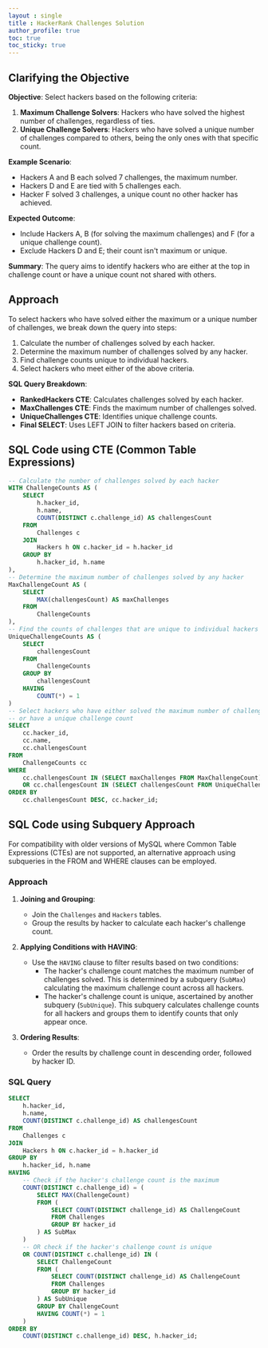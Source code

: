 ```yaml
---
layout : single
title : HackerRank Challenges Solution
author_profile: true
toc: true
toc_sticky: true
---
```


## Clarifying the Objective

**Objective**: Select hackers based on the following criteria:
1. **Maximum Challenge Solvers**: Hackers who have solved the highest number of challenges, regardless of ties.
2. **Unique Challenge Solvers**: Hackers who have solved a unique number of challenges compared to others, being the only ones with that specific count.

**Example Scenario**:
- Hackers A and B each solved 7 challenges, the maximum number.
- Hackers D and E are tied with 5 challenges each.
- Hacker F solved 3 challenges, a unique count no other hacker has achieved.

**Expected Outcome**:
- Include Hackers A, B (for solving the maximum challenges) and F (for a unique challenge count).
- Exclude Hackers D and E; their count isn't maximum or unique.

**Summary**: The query aims to identify hackers who are either at the top in challenge count or have a unique count not shared with others.

## Approach

To select hackers who have solved either the maximum or a unique number of challenges, we break down the query into steps:

1. Calculate the number of challenges solved by each hacker.
2. Determine the maximum number of challenges solved by any hacker.
3. Find challenge counts unique to individual hackers.
4. Select hackers who meet either of the above criteria.

**SQL Query Breakdown**:
- **RankedHackers CTE**: Calculates challenges solved by each hacker.
- **MaxChallenges CTE**: Finds the maximum number of challenges solved.
- **UniqueChallenges CTE**: Identifies unique challenge counts.
- **Final SELECT**: Uses LEFT JOIN to filter hackers based on criteria.

## SQL Code using CTE (Common Table Expressions)

```sql
-- Calculate the number of challenges solved by each hacker
WITH ChallengeCounts AS (
    SELECT 
        h.hacker_id, 
        h.name, 
        COUNT(DISTINCT c.challenge_id) AS challengesCount
    FROM 
        Challenges c
    JOIN 
        Hackers h ON c.hacker_id = h.hacker_id
    GROUP BY 
        h.hacker_id, h.name
),
-- Determine the maximum number of challenges solved by any hacker
MaxChallengeCount AS (
    SELECT 
        MAX(challengesCount) AS maxChallenges
    FROM 
        ChallengeCounts
),
-- Find the counts of challenges that are unique to individual hackers
UniqueChallengeCounts AS (
    SELECT 
        challengesCount
    FROM 
        ChallengeCounts
    GROUP BY 
        challengesCount
    HAVING 
        COUNT(*) = 1
)
-- Select hackers who have either solved the maximum number of challenges
-- or have a unique challenge count
SELECT 
    cc.hacker_id, 
    cc.name, 
    cc.challengesCount
FROM 
    ChallengeCounts cc
WHERE 
    cc.challengesCount IN (SELECT maxChallenges FROM MaxChallengeCount)
    OR cc.challengesCount IN (SELECT challengesCount FROM UniqueChallengeCounts)
ORDER BY 
    cc.challengesCount DESC, cc.hacker_id;
```  
  
## SQL Code using Subquery Approach

For compatibility with older versions of MySQL where Common Table Expressions (CTEs) are not supported, an alternative approach using subqueries in the FROM and WHERE clauses can be employed.

### Approach

1. **Joining and Grouping**:
   - Join the `Challenges` and `Hackers` tables.
   - Group the results by hacker to calculate each hacker's challenge count.

2. **Applying Conditions with HAVING**:
   - Use the `HAVING` clause to filter results based on two conditions:
     - The hacker's challenge count matches the maximum number of challenges solved. This is determined by a subquery (`SubMax`) calculating the maximum challenge count across all hackers.
     - The hacker's challenge count is unique, ascertained by another subquery (`SubUnique`). This subquery calculates challenge counts for all hackers and groups them to identify counts that only appear once.

3. **Ordering Results**:
   - Order the results by challenge count in descending order, followed by hacker ID.

### SQL Query

```sql
SELECT 
    h.hacker_id, 
    h.name, 
    COUNT(DISTINCT c.challenge_id) AS challengesCount
FROM 
    Challenges c
JOIN 
    Hackers h ON c.hacker_id = h.hacker_id
GROUP BY 
    h.hacker_id, h.name
HAVING 
    -- Check if the hacker's challenge count is the maximum
    COUNT(DISTINCT c.challenge_id) = (
        SELECT MAX(ChallengeCount) 
        FROM (
            SELECT COUNT(DISTINCT challenge_id) AS ChallengeCount 
            FROM Challenges 
            GROUP BY hacker_id
        ) AS SubMax
    )
    -- OR check if the hacker's challenge count is unique
    OR COUNT(DISTINCT c.challenge_id) IN (
        SELECT ChallengeCount 
        FROM (
            SELECT COUNT(DISTINCT challenge_id) AS ChallengeCount 
            FROM Challenges 
            GROUP BY hacker_id
        ) AS SubUnique
        GROUP BY ChallengeCount 
        HAVING COUNT(*) = 1
    )
ORDER BY 
    COUNT(DISTINCT c.challenge_id) DESC, h.hacker_id;
```

